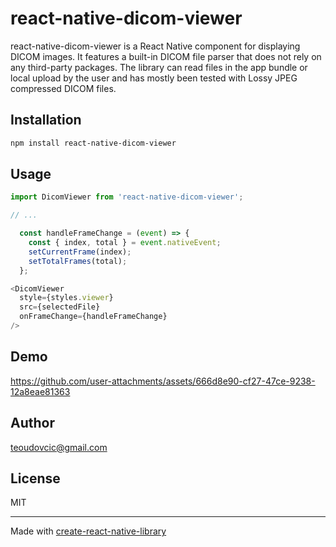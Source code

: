 # react-native-dicom-viewer

react-native-dicom-viewer is a React Native component for displaying DICOM images. It features a built-in DICOM file parser that does not rely on any third-party packages. The library can read files in the app bundle or local upload by the user and has mostly been tested with Lossy JPEG compressed DICOM files.

## Installation

```sh
npm install react-native-dicom-viewer
```

## Usage

```js
import DicomViewer from 'react-native-dicom-viewer';

// ...

  const handleFrameChange = (event) => {
    const { index, total } = event.nativeEvent;
    setCurrentFrame(index);
    setTotalFrames(total);
  };

<DicomViewer
  style={styles.viewer}
  src={selectedFile}
  onFrameChange={handleFrameChange}
/>
```

## Demo

https://github.com/user-attachments/assets/666d8e90-cf27-47ce-9238-12a8eae81363


## Author
teoudovcic@gmail.com

## License

MIT

---

Made with [create-react-native-library](https://github.com/callstack/react-native-builder-bob)
